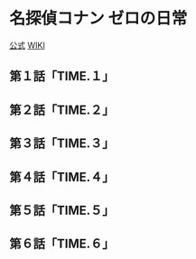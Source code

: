 # 名探偵コナン ゼロの日常

[公式](https://zerotea-file.com/) 
[WIKI](https://ja.wikipedia.org/wiki/%E5%90%8D%E6%8E%A2%E5%81%B5%E3%82%B3%E3%83%8A%E3%83%B3_%E3%82%BC%E3%83%AD%E3%81%AE%E6%97%A5%E5%B8%B8) 

## 第１話「TIME.１」

## 第２話「TIME.２」

## 第３話「TIME.３」

## 第４話「TIME.４」

## 第５話「TIME.５」

## 第６話「TIME.６」
